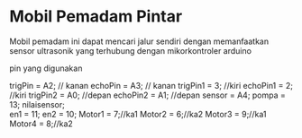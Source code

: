 # Mobil Pemadam Pintar
Mobil pemadam ini dapat mencari jalur sendiri dengan memanfaatkan sensor ultrasonik yang terhubung dengan mikorkontroler arduino


pin yang digunakan

trigPin = A2; // kanan
 echoPin = A3; // kanan
trigPin1 = 3; //kiri
echoPin1 = 2; //kiri
trigPin2 = A0; //depan
 echoPin2 = A1; //depan
 sensor = A4;
 pompa = 13;
 nilaisensor;   
 en1 = 11;
 en2 = 10;
 Motor1 = 7;//ka1
 Motor2 = 6;//ka2
 Motor3 = 9;//ka1
 Motor4 = 8;//ka2
